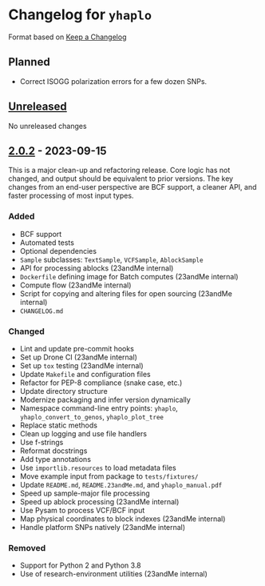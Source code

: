 # Changelog for `yhaplo`

Format based on [Keep a Changelog](https://keepachangelog.com/en/1.0.0/)


## Planned

- Correct ISOGG polarization errors for a few dozen SNPs.


## [Unreleased]

No unreleased changes

[Unreleased]: https://github.com/23andMe/yhaplo/compare/2.0.2...HEAD


## [2.0.2] - 2023-09-15

This is a major clean-up and refactoring release.
Core logic has not changed, and output should be equivalent to prior versions.
The key changes from an end-user perspective are BCF support, a cleaner API,
and faster processing of most input types.

### Added
- BCF support
- Automated tests
- Optional dependencies
- `Sample` subclasses: `TextSample`, `VCFSample`, `AblockSample`
- API for processing ablocks (23andMe internal)
- `Dockerfile` defining image for Batch computes (23andMe internal)
- Compute flow (23andMe internal)
- Script for copying and altering files for open sourcing (23andMe internal)
- `CHANGELOG.md`

### Changed
- Lint and update pre-commit hooks
- Set up Drone CI (23andMe internal)
- Set up `tox` testing (23andMe internal)
- Update `Makefile` and configuration files
- Refactor for PEP-8 compliance (snake case, etc.)
- Update directory structure
- Modernize packaging and infer version dynamically
- Namespace command-line entry points: `yhaplo`, `yhaplo_convert_to_genos`, `yhaplo_plot_tree`
- Replace static methods
- Clean up logging and use file handlers
- Use f-strings
- Reformat docstrings
- Add type annotations
- Use `importlib.resources` to load metadata files
- Move example input from package to `tests/fixtures/`
- Update `README.md`, `README.23andMe.md`, and `yhaplo_manual.pdf`
- Speed up sample-major file processing
- Speed up ablock processing (23andMe internal)
- Use Pysam to process VCF/BCF input
- Map physical coordinates to block indexes (23andMe internal)
- Handle platform SNPs natively (23andMe internal)

### Removed
- Support for Python 2 and Python 3.8
- Use of research-environment utilities (23andMe internal)

[2.0.2]: https://github.com/23andMe/yhaplo/compare/1.1.2..2.0.2


